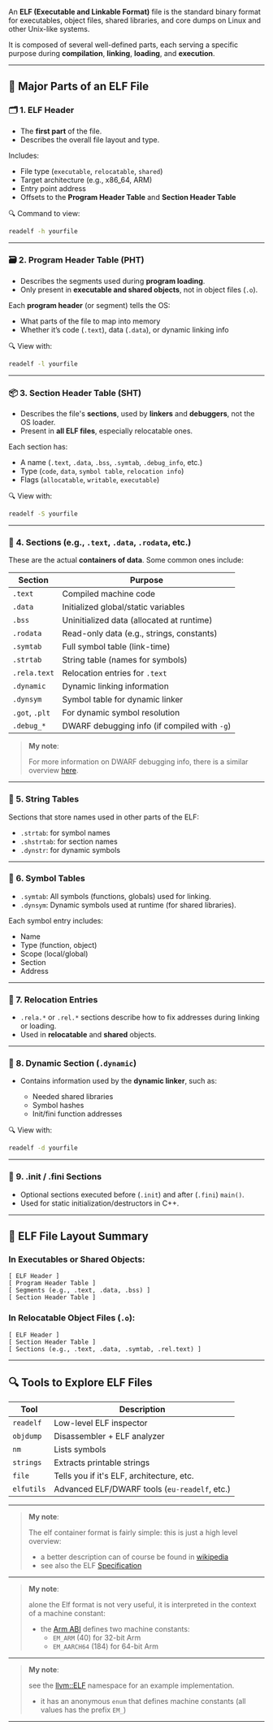 An **ELF (Executable and Linkable Format)** file is the standard binary format for executables, object files, shared libraries, and core dumps on Linux and other Unix-like systems.

It is composed of several well-defined parts, each serving a specific purpose during **compilation**, **linking**, **loading**, and **execution**.

---

## 🧱 Major Parts of an ELF File

### 🗂️ 1. **ELF Header**

* The **first part** of the file.
* Describes the overall file layout and type.

Includes:

* File type (`executable`, `relocatable`, `shared`)
* Target architecture (e.g., x86\_64, ARM)
* Entry point address
* Offsets to the **Program Header Table** and **Section Header Table**

🔍 Command to view:

```bash
readelf -h yourfile
```

---

### 🗃️ 2. **Program Header Table (PHT)**

* Describes the segments used during **program loading**.
* Only present in **executable and shared objects**, not in object files (`.o`).

Each **program header** (or segment) tells the OS:

* What parts of the file to map into memory
* Whether it’s code (`.text`), data (`.data`), or dynamic linking info

🔍 View with:

```bash
readelf -l yourfile
```

---

### 📦 3. **Section Header Table (SHT)**

* Describes the file's **sections**, used by **linkers** and **debuggers**, not the OS loader.
* Present in **all ELF files**, especially relocatable ones.

Each section has:

* A name (`.text`, `.data`, `.bss`, `.symtab`, `.debug_info`, etc.)
* Type (`code`, `data`, `symbol table`, `relocation info`)
* Flags (`allocatable`, `writable`, `executable`)

🔍 View with:

```bash
readelf -S yourfile
```

---

### 📁 4. **Sections** (e.g., `.text`, `.data`, `.rodata`, etc.)

These are the actual **containers of data**. Some common ones include:

| Section        | Purpose                                      |
| -------------- | -------------------------------------------- |
| `.text`        | Compiled machine code                        |
| `.data`        | Initialized global/static variables          |
| `.bss`         | Uninitialized data (allocated at runtime)    |
| `.rodata`      | Read-only data (e.g., strings, constants)    |
| `.symtab`      | Full symbol table (link-time)                |
| `.strtab`      | String table (names for symbols)             |
| `.rela.text`   | Relocation entries for `.text`               |
| `.dynamic`     | Dynamic linking information                  |
| `.dynsym`      | Symbol table for dynamic linker              |
| `.got`, `.plt` | For dynamic symbol resolution                |
| `.debug_*`     | DWARF debugging info (if compiled with `-g`) |

> **My note**:
>
> For more information on DWARF debugging info, there
> is a similar overview [here](dwarf.md).

---

### 🔗 5. **String Tables**

Sections that store names used in other parts of the ELF:

* `.strtab`: for symbol names
* `.shstrtab`: for section names
* `.dynstr`: for dynamic symbols

---

### 🧮 6. **Symbol Tables**

* `.symtab`: All symbols (functions, globals) used for linking.
* `.dynsym`: Dynamic symbols used at runtime (for shared libraries).

Each symbol entry includes:

* Name
* Type (function, object)
* Scope (local/global)
* Section
* Address

---

### 📐 7. **Relocation Entries**

* `.rela.*` or `.rel.*` sections describe how to fix addresses during linking or loading.
* Used in **relocatable** and **shared** objects.

---

### 🔧 8. **Dynamic Section (`.dynamic`)**

* Contains information used by the **dynamic linker**, such as:

  * Needed shared libraries
  * Symbol hashes
  * Init/fini function addresses

🔍 View with:

```bash
readelf -d yourfile
```

---

### 🧵 9. **.init / .fini Sections**

* Optional sections executed before (`.init`) and after (`.fini`) `main()`.
* Used for static initialization/destructors in C++.

---

## 🧭 ELF File Layout Summary

### In Executables or Shared Objects:

```text
[ ELF Header ]
[ Program Header Table ]
[ Segments (e.g., .text, .data, .bss) ]
[ Section Header Table ]
```

### In Relocatable Object Files (`.o`):

```text
[ ELF Header ]
[ Section Header Table ]
[ Sections (e.g., .text, .data, .symtab, .rel.text) ]
```

---

## 🔍 Tools to Explore ELF Files

| Tool       | Description                                   |
| ---------- | --------------------------------------------- |
| `readelf`  | Low-level ELF inspector                       |
| `objdump`  | Disassembler + ELF analyzer                   |
| `nm`       | Lists symbols                                 |
| `strings`  | Extracts printable strings                    |
| `file`     | Tells you if it's ELF, architecture, etc.     |
| `elfutils` | Advanced ELF/DWARF tools (`eu-readelf`, etc.) |

---

> **My note**:
>
> The elf container format is fairly simple: this is just a high level
> overview:
> * a better description can of course be found in
    [wikipedia](https://en.wikipedia.org/wiki/Executable_and_Linkable_Format)
> * see also the ELF [Specification](https://refspecs.linuxbase.org/elf/elf.pdf)

---

> **My note**:
>
> alone the Elf format is not very useful, it is interpreted in the
> context of a machine constant:
> * the [Arm ABI](https://github.com/ARM-software/abi-aa) defines two
    machine constants:
>   - `EM_ARM` (40) for 32-bit Arm
>   - `EM_AARCH64` (184) for 64-bit Arm

---

> **My note**:
>
> see the [llvm::ELF](https://llvm.org/doxygen/namespacellvm_1_1ELF.html)
> namespace for an example implementation.
> * it has an anonymous `enum` that defines machine constants
>   (all values has the prefix `EM_`)

---

